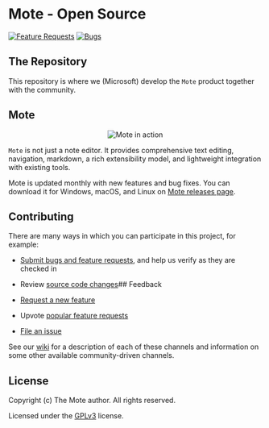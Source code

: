 # Mote - Open Source
[![Feature Requests](https://img.shields.io/github/issues/zurex/mote/feature-request.svg)](https://github.com/zurex/mote/issues?q=is%3Aopen+is%3Aissue+label%3Afeature-request+sort%3Areactions-%2B1-desc)
[![Bugs](https://img.shields.io/github/issues/zurex/mote/bug.svg)](https://github.com/zurex/mote/issues?utf8=✓&q=is%3Aissue+is%3Aopen+label%3Abug)

## The Repository

This repository is where we (Microsoft) develop the `Mote` product together with the community.

## Mote

<p align="center">
  <img alt="Mote in action" src="https://user-images.githubusercontent.com/35271042/118224532-3842c400-b438-11eb-923d-a5f66fa6785a.png">
</p>


`Mote` is not just a note editor. It provides comprehensive text editing, navigation, markdown, a rich extensibility model, and lightweight integration with existing tools.

Mote is updated monthly with new features and bug fixes. You can download it for Windows, macOS, and Linux on [Mote releases page](https://github.com/zurex/mote/releases).

## Contributing

There are many ways in which you can participate in this project, for example:

* [Submit bugs and feature requests](https://github.com/zurex/mote/issues), and help us verify as they are checked in
* Review [source code changes](https://github.com/zurex/mote/pulls)## Feedback

* [Request a new feature](CONTRIBUTING.md)
* Upvote [popular feature requests](https://github.com/zurex/mote/issues?q=is%3Aopen+is%3Aissue+label%3Afeature-request+sort%3Areactions-%2B1-desc)
* [File an issue](https://github.com/zurex/mote/issues)

See our [wiki](https://github.com/zurex/mote/wiki/Feedback-Channels) for a description of each of these channels and information on some other available community-driven channels.


## License

Copyright (c) The Mote author. All rights reserved.

Licensed under the [GPLv3](LICENSE.txt) license.
